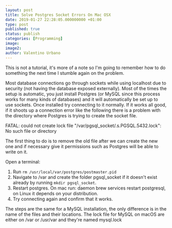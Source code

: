 ```yaml
---
layout: post
title: Solve Postgres Socket Errors On Mac OSX
date: 2019-01-27 22:28:05.000000000 +01:00
type: post
published: true
status: publish
categories: [Programming]
image:
image2:
author: Valentino Urbano
---
```


This is not a tutorial, it's more of a note so I'm going to remember how to do something the next time I stumble again on the problem.

Most database connections go through sockets while using localhost due to security (not having the database exposed externally). Most of the times the setup is automatic, you just install Postgres (or MySQL since this process works for many kinds of databases) and it will automatically be set up to use sockets. Once installed try connecting to it normally. If it works all good, if it shoots up a connection error like the following there is a problem with the directory where Postgres is trying to create the socket file.

FATAL: could not create lock file "/var/pgsql_socket/.s.PGSQL.5432.lock": No such file or directory

The first thing to do is to remove the old file after we can create the new one and if necessary give it permissions such as Postgres will be able to write on it.

Open a terminal:

1. Run `rm /usr/local/var/postgres/postmaster.pid`
2. Navigate to /var and create the folder pgsql_socket if it doesn't exist already by running `mkdir pgsql_socket`.
3. Restart postgres. On mac run: daemon brew services restart postgresql, on Linux it depends on your distribution.
4. Try connecting again and confirm that it works.

The steps are the same for a MySQL installation, the only difference is in the name of the files and their locations. The lock file for MySQL on macOS are either on /var or /usr/var and they're named mysql.lock
